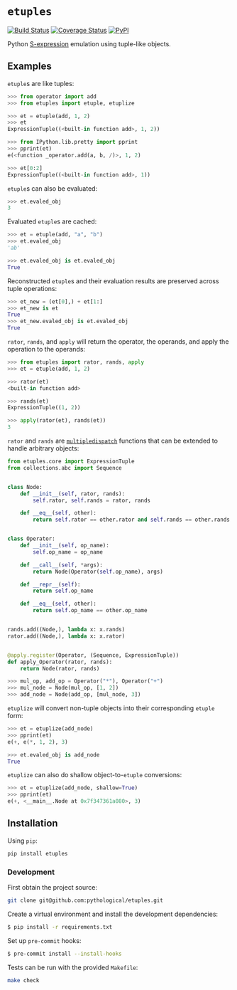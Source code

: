 # `etuples`

[![Build Status](https://travis-ci.org/pythological/etuples.svg?branch=master)](https://travis-ci.org/pythological/etuples) [![Coverage Status](https://coveralls.io/repos/github/pythological/etuples/badge.svg?branch=master)](https://coveralls.io/github/pythological/etuples?branch=master) [![PyPI](https://img.shields.io/pypi/v/etuples)](https://pypi.org/project/etuples/)

Python [S-expression](https://en.wikipedia.org/wiki/S-expression) emulation using tuple-like objects.

## Examples

`etuple`s are like tuples:

```python
>>> from operator import add
>>> from etuples import etuple, etuplize

>>> et = etuple(add, 1, 2)
>>> et
ExpressionTuple((<built-in function add>, 1, 2))

>>> from IPython.lib.pretty import pprint
>>> pprint(et)
e(<function _operator.add(a, b, /)>, 1, 2)

>>> et[0:2]
ExpressionTuple((<built-in function add>, 1))
```

`etuple`s can also be evaluated:

```python
>>> et.evaled_obj
3
```

Evaluated `etuple`s are cached:
```python
>>> et = etuple(add, "a", "b")
>>> et.evaled_obj
'ab'

>>> et.evaled_obj is et.evaled_obj
True
```

Reconstructed `etuple`s and their evaluation results are preserved across tuple operations:
```python
>>> et_new = (et[0],) + et[1:]
>>> et_new is et
True
>>> et_new.evaled_obj is et.evaled_obj
True
```

`rator`, `rands`, and `apply` will return the operator, the operands, and apply the operation to the operands:
```python
>>> from etuples import rator, rands, apply
>>> et = etuple(add, 1, 2)

>>> rator(et)
<built-in function add>

>>> rands(et)
ExpressionTuple((1, 2))

>>> apply(rator(et), rands(et))
3
```


`rator` and `rands` are [`multipledispatch`](https://github.com/mrocklin/multipledispatch) functions that can be extended to handle arbitrary objects:
```python
from etuples.core import ExpressionTuple
from collections.abc import Sequence


class Node:
    def __init__(self, rator, rands):
        self.rator, self.rands = rator, rands

    def __eq__(self, other):
        return self.rator == other.rator and self.rands == other.rands


class Operator:
    def __init__(self, op_name):
        self.op_name = op_name

    def __call__(self, *args):
        return Node(Operator(self.op_name), args)

    def __repr__(self):
        return self.op_name

    def __eq__(self, other):
        return self.op_name == other.op_name


rands.add((Node,), lambda x: x.rands)
rator.add((Node,), lambda x: x.rator)


@apply.register(Operator, (Sequence, ExpressionTuple))
def apply_Operator(rator, rands):
    return Node(rator, rands)
```

```python
>>> mul_op, add_op = Operator("*"), Operator("+")
>>> mul_node = Node(mul_op, [1, 2])
>>> add_node = Node(add_op, [mul_node, 3])
```

`etuplize` will convert non-tuple objects into their corresponding `etuple` form:
```python
>>> et = etuplize(add_node)
>>> pprint(et)
e(+, e(*, 1, 2), 3)

>>> et.evaled_obj is add_node
True
```

`etuplize` can also do shallow object-to-`etuple` conversions:
```python
>>> et = etuplize(add_node, shallow=True)
>>> pprint(et)
e(+, <__main__.Node at 0x7f347361a080>, 3)
```

## Installation

Using `pip`:
```bash
pip install etuples
```

### Development

First obtain the project source:
```bash
git clone git@github.com:pythological/etuples.git
```

Create a virtual environment and install the development dependencies:
```bash
$ pip install -r requirements.txt
```

Set up `pre-commit` hooks:

```bash
$ pre-commit install --install-hooks
```

Tests can be run with the provided `Makefile`:
```bash
make check
```
